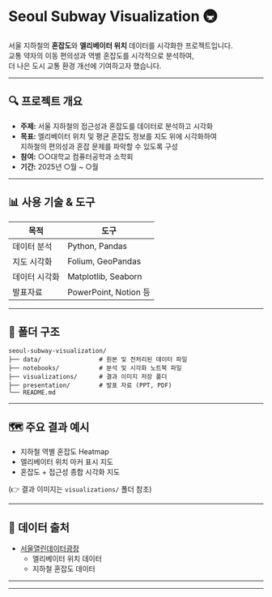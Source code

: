 # Seoul Subway Visualization 🚇

서울 지하철의 **혼잡도**와 **엘리베이터 위치** 데이터를 시각화한 프로젝트입니다.  
교통 약자의 이동 편의성과 역별 혼잡도를 시각적으로 분석하여,  
더 나은 도시 교통 환경 개선에 기여하고자 했습니다.

---

## 🔍 프로젝트 개요

- **주제:** 서울 지하철의 접근성과 혼잡도를 데이터로 분석하고 시각화
- **목표:** 엘리베이터 위치 및 평균 혼잡도 정보를 지도 위에 시각화하여  
           지하철의 편의성과 혼잡 문제를 파악할 수 있도록 구성
- **참여:** ○○대학교 컴퓨터공학과 소학회  
- **기간:** 2025년 ○월 ~ ○월

---

## 📊 사용 기술 & 도구

| 목적 | 도구 |
|------|------|
| 데이터 분석 | Python, Pandas |
| 지도 시각화 | Folium, GeoPandas |
| 데이터 시각화 | Matplotlib, Seaborn |
| 발표자료 | PowerPoint, Notion 등 |

---

## 📁 폴더 구조

```
seoul-subway-visualization/
├── data/                # 원본 및 전처리된 데이터 파일
├── notebooks/           # 분석 및 시각화 노트북 파일
├── visualizations/      # 결과 이미지 저장 폴더
├── presentation/        # 발표 자료 (PPT, PDF)
└── README.md
```

---

## 🗺️ 주요 결과 예시

- 지하철 역별 혼잡도 Heatmap
- 엘리베이터 위치 마커 표시 지도
- 혼잡도 + 접근성 종합 시각화 지도

(👉 결과 이미지는 `visualizations/` 폴더 참조)

---

## 📌 데이터 출처

- [서울열린데이터광장](https://data.seoul.go.kr/)
  - 엘리베이터 위치 데이터
  - 지하철 혼잡도 데이터

---


---

